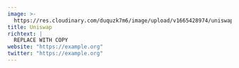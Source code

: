 ```yaml
---
image: >-
  https://res.cloudinary.com/duquzk7m6/image/upload/v1665428974/uniswap_b0au1c.png
title: Uniswap
richtext: |
  REPLACE WITH COPY
website: "https://example.org"
twitter: "https://example.org"
---
```

